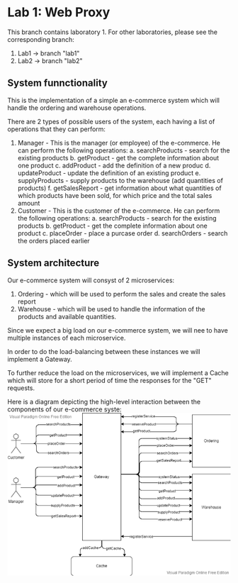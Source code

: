 # Lab 1: Web Proxy
This branch contains laboratory 1.
For other laboratories, please see the corresponding branch:
1. Lab1 -> branch "lab1"
2. Lab2 -> branch "lab2"

## System funnctionality
This is the implementation of a simple an e-commerce system which will handle the ordering and warehouse operations.

There are 2 types of possible users of the system, each having a list of operations that they can perform:

1. Manager - This is the manager (or employee) of the e-commerce. He can perform the following operations:
	a. searchProducts - search for the existing products
	b. getProduct - get the complete information about one product
	c. addProduct - add the definition of a new produc
	d. updateProduct - update the definition of an existing product
	e. supplyProducts - supply products to the warehouse (add quantities of products)
	f. getSalesReport - get information about what quantities of which products have been sold, for which price and the total sales amount	
2. Customer - This is the customer of the e-commerce. He can perform the following operations:
	a. searchProducts - search for the existing products
	b. getProduct - get the complete information about one product
	c. placeOrder - place a purcase order
	d. searchOrders - search the orders placed earlier
	
## System architecture
Our e-commerce system will consyst of 2 microservices: 
1. Ordering - which will be used to perform the sales and create the sales report
2. Warehouse - which will be used to handle the information of the products and available quantities.

Since we expect a big load on our e-commerce system, we will nee to have multiple instances of each microservice.

In order to do the load-balancing between these instances we will implement a Gateway.

To further reduce the load on the microservices, we will implement a Cache which will store for a short period of time the responses for the "GET" requests.

Here is a diagram depicting the high-level interaction between the components of our e-commerce syste:
![alt text](img/sysInteraction.png "E-Commerce components interaction")
